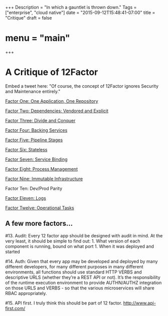 +++
Description = "In which a gauntlet is thrown down."
Tags = ["enterprise", "cloud native"]
date = "2015-09-12T15:48:41-07:00"
title = "Critique"
draft = false
# menu = "main"

+++
# A Critique of 12Factor

Embed a tweet here:
 "Of course, the concept of 12Factor ignores Security and Maintenance entirely."

[Factor One: One Application, One Repository](/factor/one)

[Factor Two: Dependencies: Vendored and Explicit](/factor/two)

[Factor Three: Divide and Conquer](/factor/three)

[Factor Four: Backing Services](/factor/four)

[Factor Five: Pipeline Stages](/factor/five)

[Factor Six: Stateless](/factor/six)

[Factor Seven: Service Binding](/factor/seven)

[Factor Eight: Process Management](/factor/eight)

[Factor Nine: Immutable Infrastructure](/factor/nine)

Factor Ten: Dev/Prod Parity

[Factor Eleven: Logs](/factor/eleven)

[Factor Twelve: Operational Tasks](/factor/twelve)

## A few more factors...

  #13. Audit: Every 12 factor app should be designed with audit in mind. At the very least, it should be simple to find out:
    1. What version of each component is running, bound on what port
    1. When it was deployed and started

  #14. Auth: Given that every app may be developed and deployed by many different developers, for many different purposes in many different environments, all functions should use standard HTTP VERBS and descriptive URLS (whether they’re a REST API or not). It’s the responsibility of the runtime execution environment to provide AUTHN/AUTHZ integration on those URLS and VERBS - so that the various microservices will share RBAC appropriately.

  #15. API first. I truly think this should be part of 12 factor. http://www.api-first.com/
